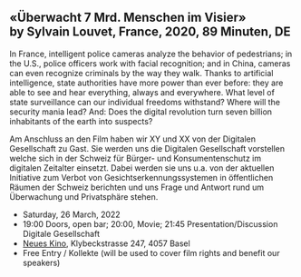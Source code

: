 ## «Überwacht 7 Mrd. Menschen im Visier» <br/> by Sylvain Louvet, France, 2020, 89 Minuten, DE

In France, intelligent police cameras analyze the behavior of pedestrians; in the U.S., police officers work with facial recognition; and in China, cameras can even recognize criminals by the way they walk. Thanks to artificial intelligence, state authorities have more power than ever before: they are able to see and hear everything, always and everywhere. What level of state surveillance can our individual freedoms withstand? Where will the security mania lead? And: Does the digital revolution turn seven billion inhabitants of the earth into suspects?

Am Anschluss an den Film haben wir XY und XX von der Digitalen Gesellschaft zu Gast. Sie werden uns die Digitalen Gesellschaft vorstellen welche sich in der Schweiz für Bürger- und Konsumenten­schutz im digitalen Zeitalter einsetzt. Dabei werden sie uns u.a. von der aktuellen Initiative zum Verbot von Gesichtserkennungssystemen in öffentlichen Räumen der Schweiz berichten und uns Frage und Antwort rund um Überwachung und Privatsphäre stehen.

- Saturday, 26 March, 2022
- 19:00 Doors, open bar; 20:00, Movie; 21:45 Presentation/Discussion Digitale Gesellschaft 
- [Neues Kino](https://neueskinobasel.ch/), Klybeckstrasse 247, 4057 Basel
- Free Entry / Kollekte (will be used to cover film rights and benefit our speakers)